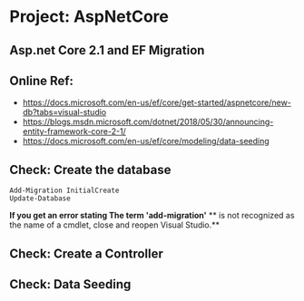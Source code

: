 # Project: AspNetCore
## Asp.net Core 2.1 and EF Migration
## Online Ref: 
* https://docs.microsoft.com/en-us/ef/core/get-started/aspnetcore/new-db?tabs=visual-studio
* https://blogs.msdn.microsoft.com/dotnet/2018/05/30/announcing-entity-framework-core-2-1/
* https://docs.microsoft.com/en-us/ef/core/modeling/data-seeding

## Check: Create the database
```
Add-Migration InitialCreate
Update-Database 
```
**If you get an error stating The term 'add-migration'** 
** is not recognized as the name of a cmdlet, close and reopen Visual Studio.**

## Check: Create a Controller

## Check: Data Seeding

